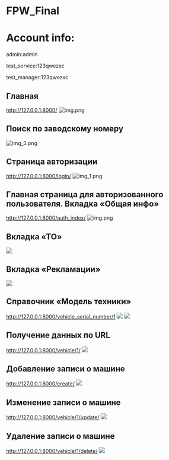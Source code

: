 # FPW_Final

# Account info:
admin:admin

test_service:123qwezxc

test_manager:123qwezxc

## Главная
http://127.0.0.1:8000/
![img.png](pics/img.png)

## Поиск по заводскому номеру
![img_3.png](pics/img_3.png)

## Страница авторизации
http://127.0.0.1:8000/login/
![img_1.png](pics/img_2.png)

## Главная страница для авторизованного пользователя. Вкладка «Общая инфо»
http://127.0.0.1:8000/auth_index/
![img.png](pics/img_4.png)

## Вкладка «ТО»
![](pics/img_5.png)

## Вкладка «Рекламации»
![](pics/img_6.png)

## Справочник «Модель техники»
http://127.0.0.1:8000/vehicle_serial_number/1
![](pics/img_11.png)
![](pics/img_12.png)
## Получение данных по URL 
http://127.0.0.1:8000/vehicle/1/
![](pics/img_7.png)

## Добавление записи о машине
http://127.0.0.1:8000/create/
![](pics/img_8.png)

## Изменение записи о машине
http://127.0.0.1:8000/vehicle/1/update/
![](pics/img_9.png)

## Удаление записи о машине
http://127.0.0.1:8000/vehicle/1/delete/
![](pics/img_10.png)